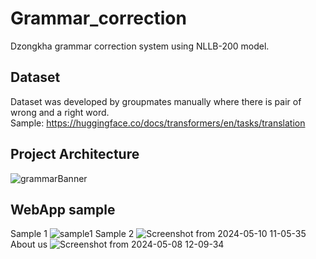 # Grammar_correction
Dzongkha grammar correction system using NLLB-200 model.
## Dataset
Dataset was developed by groupmates manually where there is pair of wrong and a right word.<br>
Sample: https://huggingface.co/docs/transformers/en/tasks/translation
## Project Architecture
![grammarBanner](https://github.com/Hemanthlepcha/Grammar_correction/assets/96452234/e593a32a-e6e9-4fb6-8480-a4eecc8a10f9)

## WebApp sample
Sample 1
![sample1](https://github.com/Hemanthlepcha/Grammar_correction/assets/96452234/e7a5fa8c-96d1-491d-a1dc-f143a18a78a3)
Sample 2
![Screenshot from 2024-05-10 11-05-35](https://github.com/Hemanthlepcha/Grammar_correction/assets/96452234/a82fa768-1b8b-4787-ba40-c32fd909ffec)
About us
![Screenshot from 2024-05-08 12-09-34](https://github.com/Hemanthlepcha/Grammar_correction/assets/96452234/358841ef-7447-4f74-bd92-e65f71594641)



